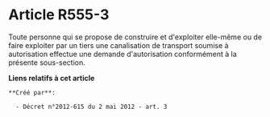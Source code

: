 # Article R555-3

Toute personne qui se propose de construire et d'exploiter elle-même ou  de faire exploiter par un tiers une canalisation de
transport soumise à  autorisation effectue une demande d'autorisation conformément à la  présente sous-section.

**Liens relatifs à cet article**

	**Créé par**:

	  - Décret n°2012-615 du 2 mai 2012 - art. 3
